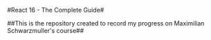#React 16 - The Complete Guide#

##This is the repository created to record my progress on Maximilian Schwarzmuller's course##
